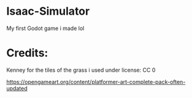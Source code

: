 # Isaac-Simulator
My first Godot game i made lol


# Credits:

Kenney for the tiles of the grass i used under license: CC 0

https://opengameart.org/content/platformer-art-complete-pack-often-updated
